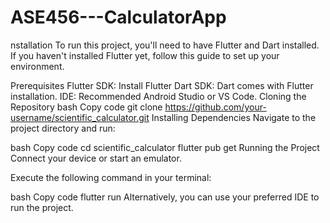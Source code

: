 # ASE456---CalculatorApp
nstallation
To run this project, you'll need to have Flutter and Dart installed. If you haven't installed Flutter yet, follow this guide to set up your environment.

Prerequisites
Flutter SDK: Install Flutter
Dart SDK: Dart comes with Flutter installation.
IDE: Recommended Android Studio or VS Code.
Cloning the Repository
bash
Copy code
git clone https://github.com/your-username/scientific_calculator.git
Installing Dependencies
Navigate to the project directory and run:

bash
Copy code
cd scientific_calculator
flutter pub get
Running the Project
Connect your device or start an emulator.

Execute the following command in your terminal:

bash
Copy code
flutter run
Alternatively, you can use your preferred IDE to run the project.
